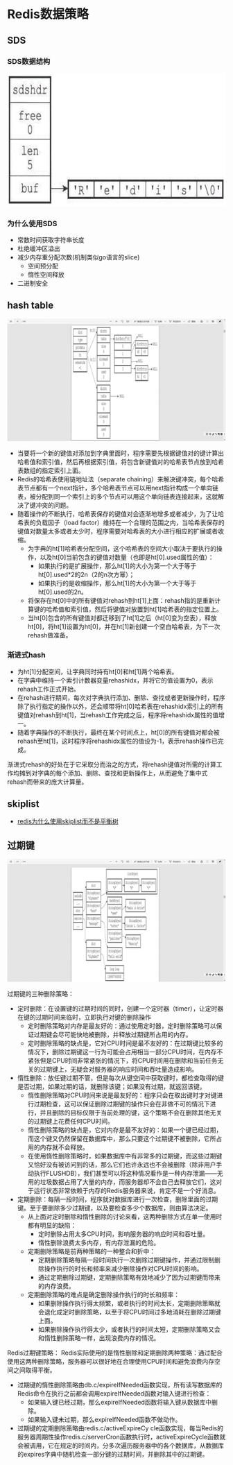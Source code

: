 # Redis数据策略

## SDS

### SDS数据结构
![](./pic/redis_sds.gif)

### 为什么使用SDS

+ 常数时间获取字符串长度
+ 杜绝缓冲区溢出
+ 减少内存重分配次数(机制类似go语言的slice)
    + 空间预分配
    + 惰性空间释放
+ 二进制安全

## hash table
![](./pic/redis_hash_table.gif)

+ 当要将一个新的键值对添加到字典里面时，程序需要先根据键值对的键计算出哈希值和索引值，然后再根据索引值，将包含新键值对的哈希表节点放到哈希表数组的指定索引上面。
+ Redis的哈希表使用链地址法（separate chaining）来解决键冲突，每个哈希表节点都有一个next指针，多个哈希表节点可以用next指针构成一个单向链表，被分配到同一个索引上的多个节点可以用这个单向链表连接起来，这就解决了键冲突的问题。
+ 随着操作的不断执行，哈希表保存的键值对会逐渐地增多或者减少，为了让哈希表的负载因子（load factor）维持在一个合理的范围之内，当哈希表保存的键值对数量太多或者太少时，程序需要对哈希表的大小进行相应的扩展或者收缩。
    + 为字典的ht[1]哈希表分配空间，这个哈希表的空间大小取决于要执行的操作，以及ht[0]当前包含的键值对数量（也即是ht[0].used属性的值）：
        + 如果执行的是扩展操作，那么ht[1]的大小为第一个大于等于ht[0].used*2的2n（2的n次方幂）；
        + 如果执行的是收缩操作，那么ht[1]的大小为第一个大于等于ht[0].used的2n。
    + 将保存在ht[0]中的所有键值对rehash到ht[1]上面：rehash指的是重新计算键的哈希值和索引值，然后将键值对放置到ht[1]哈希表的指定位置上。
    + 当ht[0]包含的所有键值对都迁移到了ht[1]之后（ht[0]变为空表），释放ht[0]，将ht[1]设置为ht[0]，并在ht[1]新创建一个空白哈希表，为下一次rehash做准备。

### 渐进式hash

+ 为ht[1]分配空间，让字典同时持有ht[0]和ht[1]两个哈希表。
+ 在字典中维持一个索引计数器变量rehashidx，并将它的值设置为0，表示rehash工作正式开始。
+ 在rehash进行期间，每次对字典执行添加、删除、查找或者更新操作时，程序除了执行指定的操作以外，还会顺带将ht[0]哈希表在rehashidx索引上的所有键值对rehash到ht[1]，当rehash工作完成之后，程序将rehashidx属性的值增一。
+ 随着字典操作的不断执行，最终在某个时间点上，ht[0]的所有键值对都会被rehash至ht[1]，这时程序将rehashidx属性的值设为-1，表示rehash操作已完成。

渐进式rehash的好处在于它采取分而治之的方式，将rehash键值对所需的计算工作均摊到对字典的每个添加、删除、查找和更新操作上，从而避免了集中式rehash而带来的庞大计算量。

## skiplist

+ [redis为什么使用skiplist而不是平衡树](https://zhuanlan.zhihu.com/p/23370124)

## 过期键

![](./pic/redis_expire.gif)

过期键的三种删除策略：
+ 定时删除：在设置键的过期时间的同时，创建一个定时器（timer），让定时器在键的过期时间来临时，立即执行对键的删除操作
    + 定时删除策略对内存是最友好的：通过使用定时器，定时删除策略可以保证过期键会尽可能快地被删除，并释放过期键所占用的内存。
    + 定时删除策略的缺点是，它对CPU时间是最不友好的：在过期键比较多的情况下，删除过期键这一行为可能会占用相当一部分CPU时间，在内存不紧张但是CPU时间非常紧张的情况下，将CPU时间用在删除和当前任务无关的过期键上，无疑会对服务器的响应时间和吞吐量造成影响。
+ 惰性删除：放任键过期不管，但是每次从键空间中获取键时，都检查取得的键是否过期，如果过期的话，就删除该键；如果没有过期，就返回该键。
    + 惰性删除策略对CPU时间来说是最友好的：程序只会在取出键时才对键进行过期检查，这可以保证删除过期键的操作只会在非做不可的情况下进行，并且删除的目标仅限于当前处理的键，这个策略不会在删除其他无关的过期键上花费任何CPU时间。
    + 惰性删除策略的缺点是，它对内存是最不友好的：如果一个键已经过期，而这个键又仍然保留在数据库中，那么只要这个过期键不被删除，它所占用的内存就不会释放。
    + 在使用惰性删除策略时，如果数据库中有非常多的过期键，而这些过期键又恰好没有被访问到的话，那么它们也许永远也不会被删除（除非用户手动执行FLUSHDB），我们甚至可以将这种情况看作是一种内存泄漏——无用的垃圾数据占用了大量的内存，而服务器却不会自己去释放它们，这对于运行状态非常依赖于内存的Redis服务器来说，肯定不是一个好消息。
+ 定期删除：每隔一段时间，程序就对数据库进行一次检查，删除里面的过期键。至于要删除多少过期键，以及要检查多少个数据库，则由算法决定。
    + 从上面对定时删除和惰性删除的讨论来看，这两种删除方式在单一使用时都有明显的缺陷：
        + 定时删除占用太多CPU时间，影响服务器的响应时间和吞吐量。
        + 惰性删除浪费太多内存，有内存泄漏的危险。
    + 定期删除策略是前两种策略的一种整合和折中：
        + 定期删除策略每隔一段时间执行一次删除过期键操作，并通过限制删除操作执行的时长和频率来减少删除操作对CPU时间的影响。
        + 通过定期删除过期键，定期删除策略有效地减少了因为过期键而带来的内存浪费。
    + 定期删除策略的难点是确定删除操作执行的时长和频率：
        + 如果删除操作执行得太频繁，或者执行的时间太长，定期删除策略就会退化成定时删除策略，以至于将CPU时间过多地消耗在删除过期键上面。
        + 如果删除操作执行得太少，或者执行的时间太短，定期删除策略又会和惰性删除策略一样，出现浪费内存的情况。

Redis过期键策略：
Redis实际使用的是惰性删除和定期删除两种策略：通过配合使用这两种删除策略，服务器可以很好地在合理使用CPU时间和避免浪费内存空间之间取得平衡。

+ 过期键的惰性删除策略由db.c/expireIfNeeded函数实现，所有读写数据库的Redis命令在执行之前都会调用expireIfNeeded函数对输入键进行检查：
    + 如果输入键已经过期，那么expireIfNeeded函数将输入键从数据库中删除。
    + 如果输入键未过期，那么expireIfNeeded函数不做动作。
+ 过期键的定期删除策略由redis.c/activeExpireCy cle函数实现，每当Redis的服务器周期性操作redis.c/serverCron函数执行时，activeExpireCycle函数就会被调用，它在规定的时间内，分多次遍历服务器中的各个数据库，从数据库的expires字典中随机检查一部分键的过期时间，并删除其中的过期键。